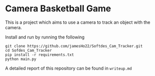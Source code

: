 # Camera Basketball Game
This is a project which aims to use a camera to track an object with the camera.

Install and run by running the following

```
git clone https://github.com/jamesHo22/Softdes_Cam_Tracker.git
cd Sofdes_Cam_Tracker
pip install -r requirements.txt
python main.py
```

A detailed report of this repository can be found in `writeup.md`
